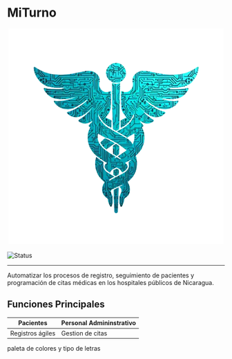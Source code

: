 # MiTurno

<p align = "center">
  <img
  src = "img/logoMI.png"
  alt = "logo"/>
</p>

![Status](https://img.shields.io/badge/status-in--development-blue) 

***

Automatizar los procesos de registro, seguimiento de pacientes y programación de citas médicas en los hospitales públicos de Nicaragua.

## Funciones Principales
|Pacientes|Personal Admininstrativo|
|---|---|
|Registros ágiles|Gestion de citas|

paleta de colores y tipo de letras